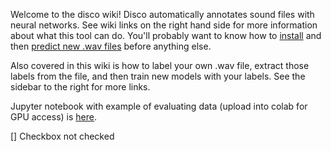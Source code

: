 Welcome to the disco wiki!
Disco automatically annotates sound files with neural networks. See wiki links on the right hand side for more information about what this tool can do. You'll probably want to know how to [install](https://github.com/TravisWheelerLab/disco/wiki/Installation) and then [predict new .wav files](https://github.com/TravisWheelerLab/disco/wiki/Inference-using-pretrained-models) before anything else.

Also covered in this wiki is how to label your own .wav file, extract those labels from the file, and then train new models with your labels.
See the sidebar to the right for more links.

Jupyter notebook with example of evaluating data (upload into colab for GPU access) is [here](https://github.com/TravisWheelerLab/disco/blob/main/beetles/resources/using_beetles_on_colab.ipynb).

[] Checkbox not checked